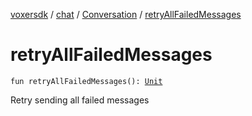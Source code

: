 [voxersdk](../../index.md) / [chat](../index.md) / [Conversation](index.md) / [retryAllFailedMessages](./retry-all-failed-messages.md)

# retryAllFailedMessages

`fun retryAllFailedMessages(): `[`Unit`](https://kotlinlang.org/api/latest/jvm/stdlib/kotlin/-unit/index.html)

Retry sending all failed messages

